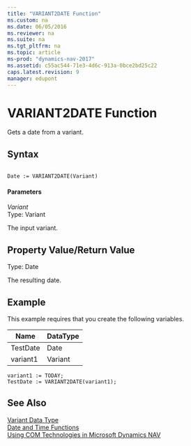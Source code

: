 ```yaml
---
title: "VARIANT2DATE Function"
ms.custom: na
ms.date: 06/05/2016
ms.reviewer: na
ms.suite: na
ms.tgt_pltfrm: na
ms.topic: article
ms-prod: "dynamics-nav-2017"
ms.assetid: c55ac544-71e3-4d6c-913a-0bce2bd25c22
caps.latest.revision: 9
manager: edupont
---
```

# VARIANT2DATE Function
Gets a date from a variant.  
  
## Syntax  
  
```  
  
Date := VARIANT2DATE(Variant)  
```  
  
#### Parameters  
 *Variant*  
 Type: Variant  
  
 The input variant.  
  
## Property Value/Return Value  
 Type: Date  
  
 The resulting date.  
  
## Example  
 This example requires that you create the following variables.  
  
|Name|DataType|  
|----------|--------------|  
|TestDate|Date|  
|variant1|Variant|  
  
```  
variant1 := TODAY;  
TestDate := VARIANT2DATE(variant1);  
```  
  
## See Also  
 [Variant Data Type](Variant-Data-Type.md)   
 [Date and Time Functions](Date-and-Time-Functions.md)   
 [Using COM Technologies in Microsoft Dynamics NAV](Using-COM-Technologies-in-Microsoft-Dynamics-NAV.md)